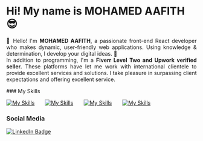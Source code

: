 Hi! My name is MOHAMED AAFITH 😎
========================================================================================================================================
<p align="justify">
👋 Hello! I'm <b>MOHAMED AAFITH</b>, a passionate front-end React developer who makes dynamic, user-friendly web applications. Using knowledge & determination, I develop your digital ideas. 🚀<br/>
In addition to programming, I'm a <b> Fiverr Level Two and Upwork verified seller.</b> These platforms have let me work with international clientele to provide excellent services and solutions. I take pleasure in surpassing client expectations and offering excellent service.
<br/>
</p>
### My Skills

[![My Skills](https://skillicons.dev/icons?i=html,css,js)](https://skillicons.dev) &nbsp;&nbsp;&nbsp;&nbsp;&nbsp; [![My Skills](https://skillicons.dev/icons?i=react,bootstrap)](https://skillicons.dev) &nbsp;&nbsp;&nbsp;&nbsp;&nbsp; [![My Skills](https://skillicons.dev/icons?i=git,github)](https://skillicons.dev) &nbsp;&nbsp;&nbsp;&nbsp;&nbsp; [![My Skills](https://skillicons.dev/icons?i=figma,ai)](https://skillicons.dev)
<br/>

### Social Media

<div id="badges">
  <a href="https://www.linkedin.com/in/aafith/">
    <img src="https://img.shields.io/badge/LinkedIn-blue?style=for-the-badge&logo=linkedin&logoColor=white" alt="LinkedIn Badge"/>
  </a>
</div>
